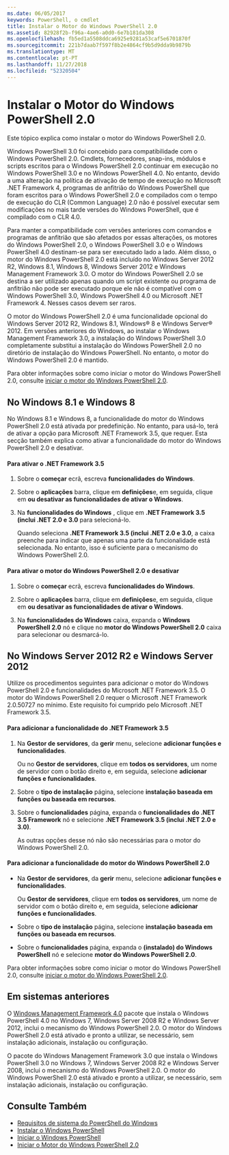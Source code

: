 ```yaml
---
ms.date: 06/05/2017
keywords: PowerShell, o cmdlet
title: Instalar o Motor do Windows PowerShell 2.0
ms.assetid: 82928f2b-f96a-4ae6-a0d0-6e7b181da308
ms.openlocfilehash: fb5ed1a5508ddca6925e9281a53caf5e6701870f
ms.sourcegitcommit: 221b7daab7f597f8b2e4864cf9b5d9dda9b9879b
ms.translationtype: MT
ms.contentlocale: pt-PT
ms.lasthandoff: 11/27/2018
ms.locfileid: "52320504"
---
```

# <a name="installing-the-windows-powershell-20-engine"></a>Instalar o Motor do Windows PowerShell 2.0
Este tópico explica como instalar o motor do Windows PowerShell 2.0.

Windows PowerShell 3.0 foi concebido para compatibilidade com o Windows PowerShell 2.0. Cmdlets, fornecedores, snap-ins, módulos e scripts escritos para o Windows PowerShell 2.0 continuar em execução no Windows PowerShell 3.0 e no Windows PowerShell 4.0. No entanto, devido a uma alteração na política de ativação de tempo de execução no Microsoft .NET Framework 4, programas de anfitrião do Windows PowerShell que foram escritos para o Windows PowerShell 2.0 e compilados com o tempo de execução do CLR (Common Language) 2.0 não é possível executar sem modificações no mais tarde versões do Windows PowerShell, que é compilado com o CLR 4.0.

Para manter a compatibilidade com versões anteriores com comandos e programas de anfitrião que são afetados por essas alterações, os motores do Windows PowerShell 2.0, o Windows PowerShell 3.0 e o Windows PowerShell 4.0 destinam-se para ser executado lado a lado. Além disso, o motor do Windows PowerShell 2.0 está incluído no Windows Server 2012 R2, Windows 8.1, Windows 8, Windows Server 2012 e Windows Management Framework 3.0. O motor do Windows PowerShell 2.0 se destina a ser utilizado apenas quando um script existente ou programa de anfitrião não pode ser executado porque ele não é compatível com o Windows PowerShell 3.0, Windows PowerShell 4.0 ou Microsoft .NET Framework 4. Nesses casos devem ser raros.

O motor do Windows PowerShell 2.0 é uma funcionalidade opcional do Windows Server 2012 R2, Windows 8.1, Windows® 8 e Windows Server® 2012. Em versões anteriores do Windows, ao instalar o Windows Management Framework 3.0, a instalação do Windows PowerShell 3.0 completamente substitui a instalação do Windows PowerShell 2.0 no diretório de instalação do Windows PowerShell. No entanto, o motor do Windows PowerShell 2.0 é mantido.

Para obter informações sobre como iniciar o motor do Windows PowerShell 2.0, consulte [iniciar o motor do Windows PowerShell 2.0](Starting-the-Windows-PowerShell-2.0-Engine.md).

## <a name="on-windows-81-and-windows-8"></a>No Windows 8.1 e Windows 8
No Windows 8.1 e Windows 8, a funcionalidade do motor do Windows PowerShell 2.0 está ativada por predefinição. No entanto, para usá-lo, terá de ativar a opção para Microsoft .NET Framework 3.5, que requer. Esta secção também explica como ativar a funcionalidade do motor do Windows PowerShell 2.0 e desativar.

#### <a name="to-turn-on-net-framework-35"></a>Para ativar o .NET Framework 3.5

1. Sobre o **começar** ecrã, escreva **funcionalidades do Windows**.

2. Sobre o **aplicações** barra, clique em **definições**e, em seguida, clique em **ou desativar as funcionalidades de ativar o Windows**.

3. Na **funcionalidades do Windows** , clique em **.NET Framework 3.5 (inclui .NET 2.0 e 3.0** para selecioná-lo.

    Quando seleciona **.NET Framework 3.5 (inclui .NET 2.0 e 3.0**, a caixa preenche para indicar que apenas uma parte da funcionalidade está selecionada. No entanto, isso é suficiente para o mecanismo do Windows PowerShell 2.0.

#### <a name="to-turn-the-windows-powershell-20-engine-on-and-off"></a>Para ativar o motor do Windows PowerShell 2.0 e desativar

1. Sobre o **começar** ecrã, escreva **funcionalidades do Windows**.

2. Sobre o **aplicações** barra, clique em **definições**e, em seguida, clique em **ou desativar as funcionalidades de ativar o Windows**.

3. Na **funcionalidades do Windows** caixa, expanda o **Windows PowerShell 2.0** nó e clique no **motor do Windows PowerShell 2.0** caixa para selecionar ou desmarcá-lo.

## <a name="on-windows-server-2012-r2-and-windows-server-2012"></a>No Windows Server 2012 R2 e Windows Server 2012
Utilize os procedimentos seguintes para adicionar o motor do Windows PowerShell 2.0 e funcionalidades do Microsoft .NET Framework 3.5. O motor do Windows PowerShell 2.0 requer o Microsoft .NET Framework 2.0.50727 no mínimo. Este requisito foi cumprido pelo Microsoft .NET Framework 3.5.

#### <a name="to-add-the-net-framework-35-feature"></a>Para adicionar a funcionalidade do .NET Framework 3.5

1. Na **Gestor de servidores**, da **gerir** menu, selecione **adicionar funções e funcionalidades**.

    Ou no **Gestor de servidores**, clique em **todos os servidores**, um nome de servidor com o botão direito e, em seguida, selecione **adicionar funções e funcionalidades**.

2. Sobre o **tipo de instalação** página, selecione **instalação baseada em funções ou baseada em recursos**.

3. Sobre o **funcionalidades** página, expanda o **funcionalidades do .NET 3.5 Framework** nó e selecione **.NET Framework 3.5 (inclui .NET 2.0 e 3.0)**.

    As outras opções desse nó não são necessárias para o motor do Windows PowerShell 2.0.

#### <a name="to-add-the-windows-powershell-20-engine-feature"></a>Para adicionar a funcionalidade do motor do Windows PowerShell 2.0

- Na **Gestor de servidores**, da **gerir** menu, selecione **adicionar funções e funcionalidades**.

    Ou **Gestor de servidores**, clique em **todos os servidores**, um nome de servidor com o botão direito e, em seguida, selecione **adicionar funções e funcionalidades**.

- Sobre o **tipo de instalação** página, selecione **instalação baseada em funções ou baseada em recursos**.

- Sobre o **funcionalidades** página, expanda o **(instalado) do Windows PowerShell** nó e selecione **motor do Windows PowerShell 2.0**.

Para obter informações sobre como iniciar o motor do Windows PowerShell 2.0, consulte [iniciar o motor do Windows PowerShell 2.0](Starting-the-Windows-PowerShell-2.0-Engine.md).

## <a name="on-earlier-systems"></a>Em sistemas anteriores
O [Windows Management Framework 4.0](https://go.microsoft.com/fwlink/?LinkID=293881) pacote que instala o Windows PowerShell 4.0 no Windows 7, Windows Server 2008 R2 e Windows Server 2012, inclui o mecanismo do Windows PowerShell 2.0. O motor do Windows PowerShell 2.0 está ativado e pronto a utilizar, se necessário, sem instalação adicionais, instalação ou configuração.

O pacote do Windows Management Framework 3.0 que instala o Windows PowerShell 3.0 no Windows 7, Windows Server 2008 R2 e Windows Server 2008, inclui o mecanismo do Windows PowerShell 2.0. O motor do Windows PowerShell 2.0 está ativado e pronto a utilizar, se necessário, sem instalação adicionais, instalação ou configuração.

## <a name="see-also"></a>Consulte Também
- [Requisitos de sistema do PowerShell do Windows](Windows-PowerShell-System-Requirements.md)
- [Instalar o Windows PowerShell](Installing-Windows-PowerShell.md)
- [Iniciar o Windows PowerShell](https://technet.microsoft.com/en-us/library/8ec8c2d7-8e7c-4722-a3d2-498fe5739a8e)
- [Iniciar o Motor do Windows PowerShell 2.0](Starting-the-Windows-PowerShell-2.0-Engine.md)